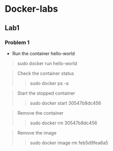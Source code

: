 # Docker-labs

<a name="desc"></a>
## Lab1

### Problem 1

- Run the container hello-world
> sudo docker run hello-world

> Check the container status
>> sudo docker ps -a

> Start the stopped container
>> sudo docker start 30547b8dc456

> Remove the container
>> sudo docker rm 30547b8dc456

> Remove the image
>>  sudo docker image rm feb5d9fea6a5 
